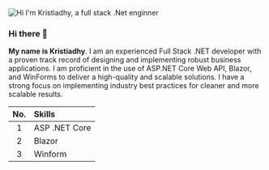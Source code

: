 <picture>
  <source media="(prefers-color-scheme: dark)" srcset="https://drive.google.com/uc?id=1uNvgMawozvd-hZIIm-wh9zZw87TjSLdA">
  <source media="(prefers-color-scheme: light)" srcset="https://drive.google.com/uc?id=1uNvgMawozvd-hZIIm-wh9zZw87TjSLdA">
  <img alt="Hi I'm Kristiadhy, a full stack .Net enginner" src="https://drive.google.com/uc?id=1uNvgMawozvd-hZIIm-wh9zZw87TjSLdA">
</picture>

### Hi there 👋
**My name is Kristiadhy**. I am an experienced Full Stack .NET developer with a proven track record of designing and implementing robust business applications. I am proficient in the use of ASP.NET Core Web API, Blazor, and WinForms to deliver a high-quality and scalable solutions. I have a strong focus on implementing industry best practices for cleaner and more scalable results.

| No.   | Skills          |
| :---: | :--- |
| 1     | ASP .NET Core   |
| 2     | Blazor          |
| 3     | Winform         |

<!--
**kristiadhy/kristiadhy** is a ✨ _special_ ✨ repository because its `README.md` (this file) appears on your GitHub profile.

Here are some ideas to get you started:

- 🔭 I’m currently working on ...
- 🌱 I’m currently learning ...
- 👯 I’m looking to collaborate on ...
- 🤔 I’m looking for help with ...
- 💬 Ask me about ...
- 📫 How to reach me: ...
- 😄 Pronouns: ...
- ⚡ Fun fact: ...
-->
